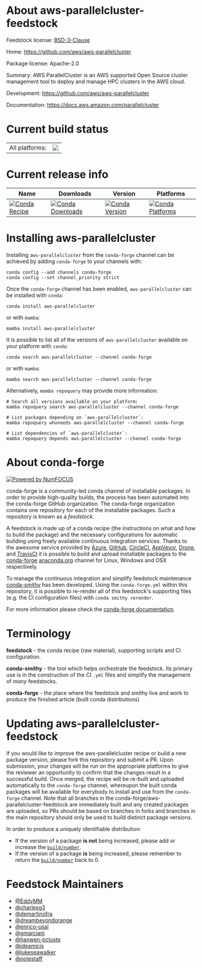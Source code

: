 About aws-parallelcluster-feedstock
===================================

Feedstock license: [BSD-3-Clause](https://github.com/conda-forge/aws-parallelcluster-feedstock/blob/main/LICENSE.txt)

Home: https://github.com/aws/aws-parallelcluster

Package license: Apache-2.0

Summary: AWS ParallelCluster is an AWS supported Open Source cluster management tool to deploy and manage HPC clusters in the AWS cloud.

Development: https://github.com/aws/aws-parallelcluster

Documentation: https://docs.aws.amazon.com/parallelcluster

Current build status
====================


<table><tr><td>All platforms:</td>
    <td>
      <a href="https://dev.azure.com/conda-forge/feedstock-builds/_build/latest?definitionId=6876&branchName=main">
        <img src="https://dev.azure.com/conda-forge/feedstock-builds/_apis/build/status/aws-parallelcluster-feedstock?branchName=main">
      </a>
    </td>
  </tr>
</table>

Current release info
====================

| Name | Downloads | Version | Platforms |
| --- | --- | --- | --- |
| [![Conda Recipe](https://img.shields.io/badge/recipe-aws--parallelcluster-green.svg)](https://anaconda.org/conda-forge/aws-parallelcluster) | [![Conda Downloads](https://img.shields.io/conda/dn/conda-forge/aws-parallelcluster.svg)](https://anaconda.org/conda-forge/aws-parallelcluster) | [![Conda Version](https://img.shields.io/conda/vn/conda-forge/aws-parallelcluster.svg)](https://anaconda.org/conda-forge/aws-parallelcluster) | [![Conda Platforms](https://img.shields.io/conda/pn/conda-forge/aws-parallelcluster.svg)](https://anaconda.org/conda-forge/aws-parallelcluster) |

Installing aws-parallelcluster
==============================

Installing `aws-parallelcluster` from the `conda-forge` channel can be achieved by adding `conda-forge` to your channels with:

```
conda config --add channels conda-forge
conda config --set channel_priority strict
```

Once the `conda-forge` channel has been enabled, `aws-parallelcluster` can be installed with `conda`:

```
conda install aws-parallelcluster
```

or with `mamba`:

```
mamba install aws-parallelcluster
```

It is possible to list all of the versions of `aws-parallelcluster` available on your platform with `conda`:

```
conda search aws-parallelcluster --channel conda-forge
```

or with `mamba`:

```
mamba search aws-parallelcluster --channel conda-forge
```

Alternatively, `mamba repoquery` may provide more information:

```
# Search all versions available on your platform:
mamba repoquery search aws-parallelcluster --channel conda-forge

# List packages depending on `aws-parallelcluster`:
mamba repoquery whoneeds aws-parallelcluster --channel conda-forge

# List dependencies of `aws-parallelcluster`:
mamba repoquery depends aws-parallelcluster --channel conda-forge
```


About conda-forge
=================

[![Powered by
NumFOCUS](https://img.shields.io/badge/powered%20by-NumFOCUS-orange.svg?style=flat&colorA=E1523D&colorB=007D8A)](https://numfocus.org)

conda-forge is a community-led conda channel of installable packages.
In order to provide high-quality builds, the process has been automated into the
conda-forge GitHub organization. The conda-forge organization contains one repository
for each of the installable packages. Such a repository is known as a *feedstock*.

A feedstock is made up of a conda recipe (the instructions on what and how to build
the package) and the necessary configurations for automatic building using freely
available continuous integration services. Thanks to the awesome service provided by
[Azure](https://azure.microsoft.com/en-us/services/devops/), [GitHub](https://github.com/),
[CircleCI](https://circleci.com/), [AppVeyor](https://www.appveyor.com/),
[Drone](https://cloud.drone.io/welcome), and [TravisCI](https://travis-ci.com/)
it is possible to build and upload installable packages to the
[conda-forge](https://anaconda.org/conda-forge) [anaconda.org](https://anaconda.org/)
channel for Linux, Windows and OSX respectively.

To manage the continuous integration and simplify feedstock maintenance
[conda-smithy](https://github.com/conda-forge/conda-smithy) has been developed.
Using the ``conda-forge.yml`` within this repository, it is possible to re-render all of
this feedstock's supporting files (e.g. the CI configuration files) with ``conda smithy rerender``.

For more information please check the [conda-forge documentation](https://conda-forge.org/docs/).

Terminology
===========

**feedstock** - the conda recipe (raw material), supporting scripts and CI configuration.

**conda-smithy** - the tool which helps orchestrate the feedstock.
                   Its primary use is in the construction of the CI ``.yml`` files
                   and simplify the management of *many* feedstocks.

**conda-forge** - the place where the feedstock and smithy live and work to
                  produce the finished article (built conda distributions)


Updating aws-parallelcluster-feedstock
======================================

If you would like to improve the aws-parallelcluster recipe or build a new
package version, please fork this repository and submit a PR. Upon submission,
your changes will be run on the appropriate platforms to give the reviewer an
opportunity to confirm that the changes result in a successful build. Once
merged, the recipe will be re-built and uploaded automatically to the
`conda-forge` channel, whereupon the built conda packages will be available for
everybody to install and use from the `conda-forge` channel.
Note that all branches in the conda-forge/aws-parallelcluster-feedstock are
immediately built and any created packages are uploaded, so PRs should be based
on branches in forks and branches in the main repository should only be used to
build distinct package versions.

In order to produce a uniquely identifiable distribution:
 * If the version of a package **is not** being increased, please add or increase
   the [``build/number``](https://docs.conda.io/projects/conda-build/en/latest/resources/define-metadata.html#build-number-and-string).
 * If the version of a package **is** being increased, please remember to return
   the [``build/number``](https://docs.conda.io/projects/conda-build/en/latest/resources/define-metadata.html#build-number-and-string)
   back to 0.

Feedstock Maintainers
=====================

* [@EddyMM](https://github.com/EddyMM/)
* [@charlesg3](https://github.com/charlesg3/)
* [@demartinofra](https://github.com/demartinofra/)
* [@dreambeyondorange](https://github.com/dreambeyondorange/)
* [@enrico-usai](https://github.com/enrico-usai/)
* [@gmarciani](https://github.com/gmarciani/)
* [@hanwen-pcluste](https://github.com/hanwen-pcluste/)
* [@jdeamicis](https://github.com/jdeamicis/)
* [@lukeseawalker](https://github.com/lukeseawalker/)
* [@notestaff](https://github.com/notestaff/)

